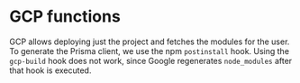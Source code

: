 # GCP functions

GCP allows deploying just the project and fetches the modules for the user. To generate the Prisma client, we use the npm `postinstall` hook. Using the `gcp-build` hook does not work, since Google regenerates `node_modules` after that hook is executed.
